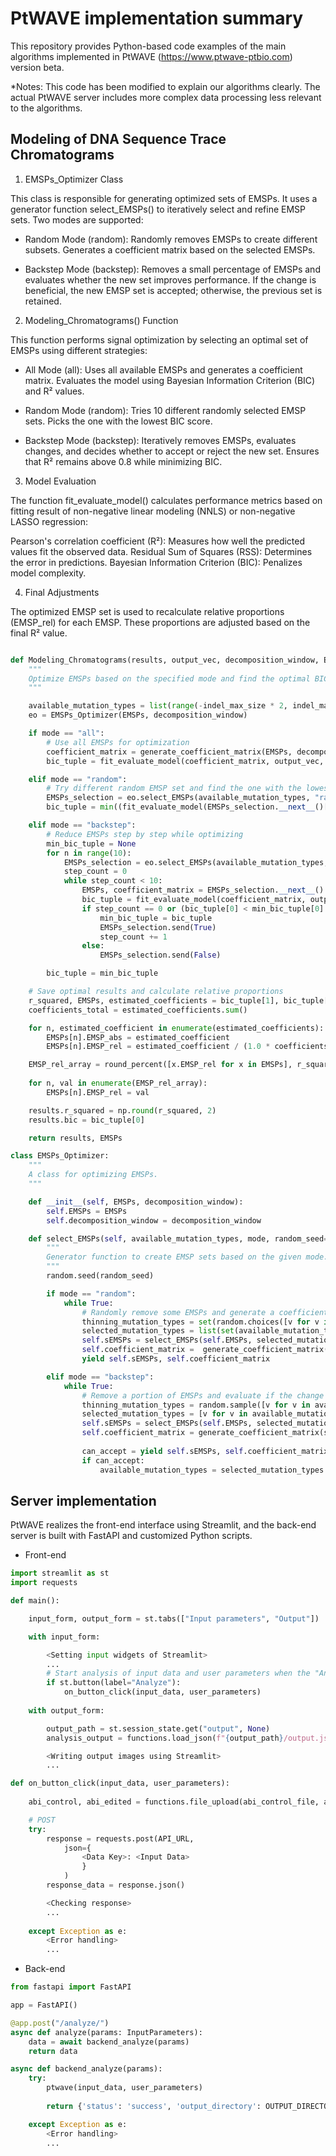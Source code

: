 # PtWAVE implementation summary

This repository provides Python-based code examples of the main algorithms implemented in PtWAVE (https://www.ptwave-ptbio.com) version beta.

*Notes: This code has been modified to explain our algorithms clearly. The actual PtWAVE server includes more complex data processing less relevant to the algorithms.

## Modeling of DNA Sequence Trace Chromatograms

1. EMSPs_Optimizer Class

This class is responsible for generating optimized sets of EMSPs. It uses a generator function select_EMSPs() to iteratively select and refine EMSP sets. Two modes are supported:

- Random Mode (random):
Randomly removes EMSPs to create different subsets.
Generates a coefficient matrix based on the selected EMSPs.

- Backstep Mode (backstep):
Removes a small percentage of EMSPs and evaluates whether the new set improves performance.
If the change is beneficial, the new EMSP set is accepted; otherwise, the previous set is retained.

2. Modeling_Chromatograms() Function

This function performs signal optimization by selecting an optimal set of EMSPs using different strategies:

- All Mode (all):
Uses all available EMSPs and generates a coefficient matrix.
Evaluates the model using Bayesian Information Criterion (BIC) and R² values.

- Random Mode (random):
Tries 10 different randomly selected EMSP sets.
Picks the one with the lowest BIC score.

- Backstep Mode (backstep):
Iteratively removes EMSPs, evaluates changes, and decides whether to accept or reject the new set.
Ensures that R² remains above 0.8 while minimizing BIC.

3. Model Evaluation

The function fit_evaluate_model() calculates performance metrics based on fitting result of non-negative linear modeling (NNLS) or non-negative LASSO regression:

Pearson's correlation coefficient (R²): Measures how well the predicted values fit the observed data.
Residual Sum of Squares (RSS): Determines the error in predictions.
Bayesian Information Criterion (BIC): Penalizes model complexity.

4. Final Adjustments

The optimized EMSP set is used to recalculate relative proportions (EMSP_rel) for each EMSP.
These proportions are adjusted based on the final R² value.

```python

def Modeling_Chromatograms(results, output_vec, decomposition_window, EMSPs, indel_max_size, fitting_algorithm, mode=None):
    """
    Optimize EMSPs based on the specified mode and find the optimal BIC value.
    """

    available_mutation_types = list(range(-indel_max_size * 2, indel_max_size + 1))
    eo = EMSPs_Optimizer(EMSPs, decomposition_window)

    if mode == "all":
        # Use all EMSPs for optimization
        coefficient_matrix = generate_coefficient_matrix(EMSPs, decomposition_window)
        bic_tuple = fit_evaluate_model(coefficient_matrix, output_vec, fitting_algorithm)

    elif mode == "random":
        # Try different random EMSP set and find the one with the lowest BIC
        EMSPs_selection = eo.select_EMSPs(available_mutation_types, "random")
        bic_tuple = min((fit_evaluate_model(EMSPs_selection.__next__()[1], output_vec, fitting_algorithm) for _ in range(10)), key=lambda x: x[0])

    elif mode == "backstep":
        # Reduce EMSPs step by step while optimizing
        min_bic_tuple = None
        for n in range(10):
            EMSPs_selection = eo.select_EMSPs(available_mutation_types, "backstep", random_seed=n)
            step_count = 0
            while step_count < 10:
                EMSPs, coefficient_matrix = EMSPs_selection.__next__()
                bic_tuple = fit_evaluate_model(coefficient_matrix, output_vec, fitting_algorithm)
                if step_count == 0 or (bic_tuple[0] < min_bic_tuple[0] and bic_tuple[1] > 0.8):
                    min_bic_tuple = bic_tuple
                    EMSPs_selection.send(True)
                    step_count += 1
                else:
                    EMSPs_selection.send(False)

        bic_tuple = min_bic_tuple

    # Save optimal results and calculate relative proportions
    r_squared, EMSPs, estimated_coefficients = bic_tuple[1], bic_tuple[2], bic_tuple[3]
    coefficients_total = estimated_coefficients.sum()

    for n, estimated_coefficient in enumerate(estimated_coefficients):
        EMSPs[n].EMSP_abs = estimated_coefficient
        EMSPs[n].EMSP_rel = estimated_coefficient / (1.0 * coefficients_total)

    EMSP_rel_array = round_percent([x.EMSP_rel for x in EMSPs], r_squared)
    
    for n, val in enumerate(EMSP_rel_array):
        EMSPs[n].EMSP_rel = val

    results.r_squared = np.round(r_squared, 2)
    results.bic = bic_tuple[0]

    return results, EMSPs

class EMSPs_Optimizer:
    """
    A class for optimizing EMSPs.
    """

    def __init__(self, EMSPs, decomposition_window):
        self.EMSPs = EMSPs
        self.decomposition_window = decomposition_window

    def select_EMSPs(self, available_mutation_types, mode, random_seed=1):
        """
        Generator function to create EMSP sets based on the given mode.
        """
        random.seed(random_seed)

        if mode == "random":
            while True:
                # Randomly remove some EMSPs and generate a coefficient matrix
                thinning_mutation_types = set(random.choices([v for v in available_mutation_types if v not in [-1, 0, 1]], k=len(available_mutation_types) - <Thinning Number>))
                selected_mutation_types = list(set(available_mutation_types) - thinning_mutation_types)
                self.sEMSPs = select_EMSPs(self.EMSPs, selected_mutation_types)
                self.coefficient_matrix =  generate_coefficient_matrix(self.sEMSPs, self.decomposition_window)
                yield self.sEMSPs, self.coefficient_matrix

        elif mode == "backstep":
            while True:
                # Remove a portion of EMSPs and evaluate if the change is acceptable
                thinning_mutation_types = random.sample([v for v in available_mutation_types if v not in [-1, 0, 1]], k=int(len(available_mutation_types) * 0.1))
                selected_mutation_types = [v for v in available_mutation_types if v not in thinning_mutation_types]
                self.sEMSPs = select_EMSPs(self.EMSPs, selected_mutation_types)
                self.coefficient_matrix = generate_coefficient_matrix(sEMSPs, self.decomposition_window)
                
                can_accept = yield self.sEMSPs, self.coefficient_matrix
                if can_accept:
                    available_mutation_types = selected_mutation_types

```

## Server implementation

PtWAVE realizes the front-end interface using Streamlit, and the back-end server is built with FastAPI and customized Python scripts. 

- Front-end

```python
import streamlit as st
import requests

def main():

    input_form, output_form = st.tabs(["Input parameters", "Output"])

    with input_form:

        <Setting input widgets of Streamlit>
        ...
        # Start analysis of input data and user parameters when the "Analyze" button is clicked.
        if st.button(label="Analyze"):
            on_button_click(input_data, user_parameters)
    
    with output_form:

        output_path = st.session_state.get("output", None)
        analysis_output = functions.load_json(f"{output_path}/output.json")

        <Writing output images using Streamlit>
        ...

def on_button_click(input_data, user_parameters):
    
    abi_control, abi_edited = functions.file_upload(abi_control_file, abi_edited_file, directory_path)

    # POST
    try:
        response = requests.post(API_URL,
            json={
                <Data Key>: <Input Data>
                }
            )
        response_data = response.json()

        <Checking response>
        ...
    
    except Exception as e:
        <Error handling>
        ...
```

- Back-end

```python
from fastapi import FastAPI

app = FastAPI()

@app.post("/analyze/")
async def analyze(params: InputParameters):
    data = await backend_analyze(params)
    return data

async def backend_analyze(params):
    try:
        ptwave(input_data, user_parameters)
        
        return {'status': 'success', 'output_directory': OUTPUT_DIRECTORY}

    except Exception as e:
        <Error handling>
        ...
```